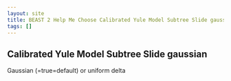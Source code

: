 ```yaml
---
layout: site
title: BEAST 2 Help Me Choose Calibrated Yule Model Subtree Slide gaussian
tags: []
---
```


## Calibrated Yule Model Subtree Slide gaussian

Gaussian (=true=default) or uniform delta
